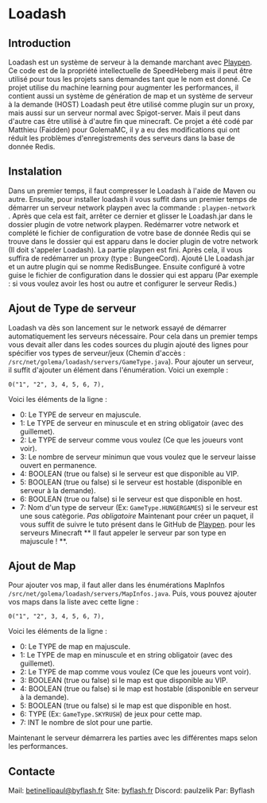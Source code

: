 # Loadash

Introduction
--
Loadash est un système de serveur à la demande marchant avec [Playpen](https://github.com/PlayPen). Ce code est de la propriété intellectuelle de SpeedHeberg mais il peut être utilisé pour tous les projets sans demandes tant que le nom est donné. Ce projet utilise du machine learning pour augmenter les performances, il contient aussi un système de génération de map et un système de serveur à la demande (HOST) Loadash peut être utilisé comme plugin sur un proxy, mais aussi sur un serveur normal avec Spigot-server. Mais il peut dans d'autre cas être utilisé à d'autre fin que minecraft. Ce projet a été codé par Matthieu (Faidden) pour GolemaMC, il y a eu des modifications qui ont réduit les problèmes d'enregistrements des serveurs dans la base de donnée Redis.

Instalation
--
Dans un premier temps, il faut compresser le Loadash à l'aide de Maven ou autre. Ensuite, pour installer loadash il vous suffit dans un premier temps de démarrer un serveur network playpen avec la commande : `playpen-network` .  Après que cela est fait, arrêter ce dernier et glisser le Loadash.jar dans le dossier plugin de votre network playpen. Redémarrer votre network et complété le fichier de configuration de votre base de donnée Redis qui se trouve dans le dossier qui est apparu dans le docier plugin de votre network (Il doit s'appeler Loadash). La partie playpen est fini. Après cela, il vous suffira de redémarrer un proxy (type : BungeeCord). Ajouté Lle Loadash.jar et un autre plugin qui se nomme RedisBungee. Ensuite configuré à votre guise le fichier de configuration dans le dossier qui est apparu (Par exemple : si vous voulez avoir les host ou autre et configurer le serveur Redis.)

Ajout de Type de serveur
--
Loadash va dès son lancement sur le network essayé de démarrer automatiquement les serveurs nécessaire. Pour cela dans un premier temps vous devait aller dans les codes sources du plugin ajouté des lignes pour spécifier vos types de serveur/jeux (Chemin d'accès : `/src/net/golema/loadash/servers/GameType.java`). Pour ajouter un serveur, il suffit d'ajouter un élément dans l'énumération. Voici un exemple : 

`0("1", "2", 3, 4, 5, 6, 7),`

Voici les éléments de la ligne :
- 0: Le TYPE de serveur en majuscule.
- 1: Le TYPE de serveur en minuscule et en string obligatoir (avec des guillemet).
- 2: Le TYPE de serveur comme vous voulez (Ce que les joueurs vont voir).
- 3: Le nombre de serveur minimun que vous voulez que le serveur laisse ouvert en permanence.
- 4: BOOLEAN (true ou false) si le serveur est que disponible au VIP.
- 5: BOOLEAN (true ou false) si le serveur est hostable (disponible en serveur à la demande).
- 6: BOOLEAN (true ou false) si le serveur est que disponible en host.
- 7: Nom d'un type de serveur (Ex: `GameType.HUNGERGAMES`) si le serveur est une sous catègorie. *Pas obligatoire*
Maintenant pour créer un paquet, il vous suffit de suivre le tuto présent dans le GitHub de [Playpen](https://github.com/PlayPen). pour les serveurs Minecraft ** Il faut appeler le serveur par son type en majuscule ! **.

Ajout de Map
--
Pour ajouter vos map, il faut aller dans les énumérations MapInfos `/src/net/golema/loadash/servers/MapInfos.java`. Puis, vous pouvez ajouter vos maps dans la liste avec cette ligne :

`0("1", "2", 3, 4, 5, 6, 7),`

Voici les éléments de la ligne :
- 0: Le TYPE de map en majuscule.
- 1: Le TYPE de map en minuscule et en string obligatoir (avec des guillemet).
- 2: Le TYPE de map comme vous voulez (Ce que les joueurs vont voir).
- 3: BOOLEAN (true ou false) si le map est que disponible au VIP.
- 4: BOOLEAN (true ou false) si le map est hostable (disponible en serveur à la demande).
- 5: BOOLEAN (true ou false) si le map est que disponible en host.
- 6: TYPE (Ex: `GameType.SKYRUSH`) de jeux pour cette map.
- 7: INT le nombre de slot pour une partie.

Maintenant le serveur démarrera les parties avec les différentes maps selon les performances.

Contacte
--
Mail: betinellipaul@byflash.fr
Site: [byflash.fr](https://byflash.fr/)
Discord: paulzelik
Par: Byflash
